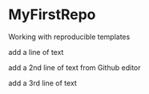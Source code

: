 # MyFirstRepo
Working with reproducible templates

add a line of text

add a 2nd line of text from Github editor

add a 3rd line of text